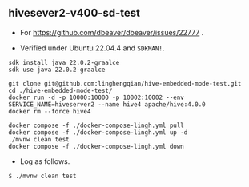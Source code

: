 ## hivesever2-v400-sd-test

- For https://github.com/dbeaver/dbeaver/issues/22777 .

- Verified under Ubuntu 22.04.4 and `SDKMAN!`.

```shell
sdk install java 22.0.2-graalce
sdk use java 22.0.2-graalce

git clone git@github.com:linghengqian/hive-embedded-mode-test.git
cd ./hive-embedded-mode-test/
docker run -d -p 10000:10000 -p 10002:10002 --env SERVICE_NAME=hiveserver2 --name hive4 apache/hive:4.0.0
docker rm --force hive4

docker compose -f ./docker-compose-lingh.yml pull
docker compose -f ./docker-compose-lingh.yml up -d
./mvnw clean test
docker compose -f ./docker-compose-lingh.yml down
```

- Log as follows.

```shell
$ ./mvnw clean test

```
